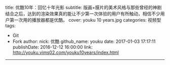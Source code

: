 title: 优酷10年：回忆十年光影
subtitle: 版画+膜片的美术风格与那些曾经的神剧结合之后，达到的渲染效果真的能让不少第一次体验的用户有所触动，相信不少用户第一次用的播放器都是优酷。
cover: youku 10 years.jpg
categories: 视频型
tags:
  - Git
  - Fork
author:
  nick: 优酷
  github_name: youku
date: 2017-01-03 17:17:11
publishDate: 2016-12-12 16:00:00
link: http://youku.vims02.com/youku10years/index.html
---

<!-- more -->
